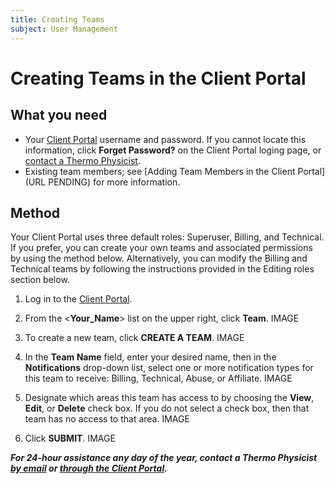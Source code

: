 ```yaml
---
title: Creating Teams
subject: User Management
---
```


# Creating Teams in the Client Portal

## What you need
* Your [Client Portal](https://www.thermo.io/login/) username and password. If you cannot locate this information, click **Forget Password?** on the Client Portal loging page, or [contact a Thermo Physicist](mailto:physicists@thermo.io).
* Existing team members; see [Adding Team Members in the Client Portal](URL PENDING) for more information.

## Method
Your Client Portal uses three default roles: Superuser, Billing, and Technical. If you prefer, you can create your own teams and associated permissions by using the method below. Alternatively, you can modify the Billing and Technical teams by following the instructions provided in the Editing roles section below. 

1. Log in to the [Client Portal](https://www.thermo.io/login/).
2. From the <**Your_Name**> list on the upper right, click **Team**.
   IMAGE

3. To create a new team, click **CREATE A TEAM**.
   IMAGE

4. In the **Team Name** field, enter your desired name, then in the **Notifications** drop-down list, select one or more notification types for this team to receive: Billing, Technical, Abuse, or Affiliate.
   IMAGE
   
5. Designate which areas this team has access to by choosing the **View**, **Edit**, or **Delete** check box. If you do not select a check box, then that team has no access to that area.
   IMAGE
   
6. Click **SUBMIT**.
   IMAGE

**_For 24-hour assistance any day of the year, contact a Thermo Physicist [by email](mailto:physicists@thermo.io) or [through the Client Portal](https://www.thermo.io/login/)._**

